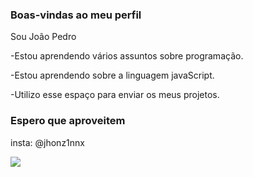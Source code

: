 ### Boas-vindas ao meu perfil

Sou João Pedro

-Estou aprendendo vários assuntos sobre programação.

-Estou aprendendo sobre a linguagem javaScript.

-Utilizo esse espaço para enviar os meus projetos.

### Espero que aproveitem

insta: @jhonz1nnx

![](https://media1.tenor.com/m/J8Qs7sH2KmAAAAAC/spirited-away.gif)
